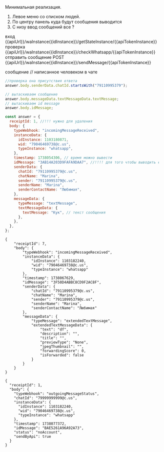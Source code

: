 Минимальная реализация.

1. Левое меню со списком людей.
2. По центру панель куда будут сообщения выводится
3. С низу ввод сообщений
   все ?

вход {{apiUrl}}/waInstance{{idInstance}}/getStateInstance/{{apiTokenInstance}}
проверка {{apiUrl}}/waInstance{{idInstance}}/checkWhatsapp/{{apiTokenInstance}}
отправить сообщение POST {{apiUrl}}/waInstance{{idInstance}}/sendMessage/{{apiTokenInstance}}

сообщение // написанное человеком в чате

```js
//проверка она присутствия ответа
answer.body.senderData.chatId.startsWith("79110995379");

// вытаскиваем сообщение
answer.body.messageData.textMessageData.textMessage;
// вытаскиваем id message
answer.body.idMessage;

const answer = {
  receiptId: 1, //!!! нужно для удаления
  body: {
    typeWebhook: "incomingMessageReceived",
    instanceData: {
      idInstance: 1103180871,
      wid: "79046469738@c.us",
      typeInstance: "whatsapp",
    },
    timestamp: 1738054306, // время можно вывести
    idMessage: "3AB14A203D9FAFA9DAA7", //!!!! для того чтобы выводить его в списке
    senderData: {
      chatId: "79110995379@c.us",
      chatName: "Marina",
      sender: "79110995379@c.us",
      senderName: "Marina",
      senderContactName: "Любимая",
    },
    messageData: {
      typeMessage: "textMessage",
      textMessageData: {
        textMessage: "Кук", // текст сообщения
      },
    },
  },
};
```

```
{
    "receiptId": 7,
    "body": {
        "typeWebhook": "incomingMessageReceived",
        "instanceData": {
            "idInstance": 1103182240,
            "wid": "79046469738@c.us",
            "typeInstance": "whatsapp"
        },
        "timestamp": 1738067629,
        "idMessage": "3F50D4ABBC8CD9F2AC8F",
        "senderData": {
            "chatId": "79110995379@c.us",
            "chatName": "Marina",
            "sender": "79110995379@c.us",
            "senderName": "Marina",
            "senderContactName": "Любимая"
        },
        "messageData": {
            "typeMessage": "extendedTextMessage",
            "extendedTextMessageData": {
                "text": "df",
                "description": "",
                "title": "",
                "previewType": "None",
                "jpegThumbnail": "",
                "forwardingScore": 0,
                "isForwarded": false
            }
        }
    }
}
```

```
{
  "receiptId": 1,
  "body": {
    "typeWebhook": "outgoingMessageStatus",
    "chatId": "79999999999@c.us",
    "instanceData": {
      "idInstance": 1103182240,
      "wid": "79046469738@c.us",
      "typeInstance": "whatsapp"
    },
    "timestamp": 1738077372,
    "idMessage": "BAE5261A96A92A73",
    "status": "noAccount",
    "sendByApi": true
  }
}
```
<!-- fetch(`https://api.green-api.com/waInstance1103182240/deleteNotification/86613b0df72249609407c4b78b865aa39de60ebcaf644e6cb3/1`)
 -->
